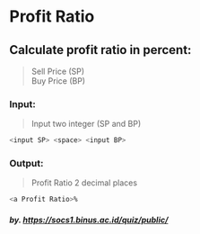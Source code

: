 # Profit Ratio

## Calculate profit ratio in percent:

> Sell Price (SP)  
> Buy Price (BP)

### Input:

> Input two integer (SP and BP)  

```sh
<input SP> <space> <input BP>
```

### Output:

> Profit Ratio 2 decimal places  

```sh
<a Profit Ratio>%
```

##### by. https://socs1.binus.ac.id/quiz/public/ 
